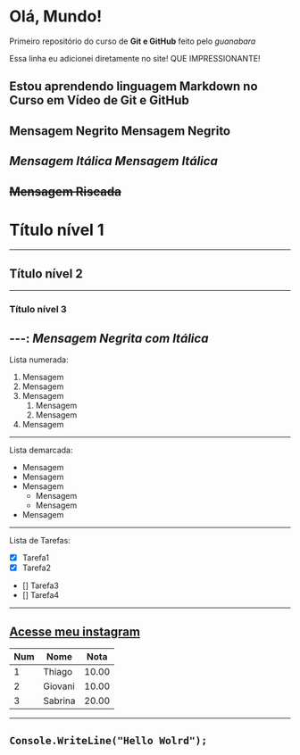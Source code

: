 # Olá, Mundo!
 Primeiro repositório do curso de **Git e GitHub** feito pelo *guanabara*

 Essa linha eu adicionei diretamente no site! QUE IMPRESSIONANTE!

Estou aprendendo linguagem Markdown no Curso em Vídeo de Git e GitHub
---
**Mensagem Negrito** 
__Mensagem Negrito__
---
*Mensagem Itálica*
 _Mensagem Itálica_
---
~~Mensagem Riscada~~
---
# Título nível 1
---
## Título nível 2
---
### Título nível 3
---:
 _*Mensagem Negrita com Itálica*_
---
Lista numerada:
1. Mensagem
1. Mensagem
1. Mensagem
   1. Mensagem
   1. Mensagem
1. Mensagem
---
Lista demarcada:
* Mensagem
* Mensagem
* Mensagem
   * Mensagem
   * Mensagem
* Mensagem
---
Lista de Tarefas:
- [x] Tarefa1
- [x] Tarefa2
- [] Tarefa3
- [] Tarefa4
---
[Acesse meu instagram](https://instagram.com/zthiagovalle)
---
Num | Nome | Nota
---|---|---
1|Thiago|10.00
2|Giovani|10.00
3|Sabrina|20.00
---
```Console.WriteLine("Hello Wolrd");```
---
